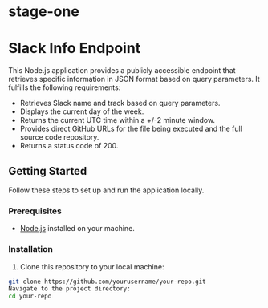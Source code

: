 # stage-one
# Slack Info Endpoint

This Node.js application provides a publicly accessible endpoint that retrieves specific information in JSON format based on query parameters. It fulfills the following requirements:

- Retrieves Slack name and track based on query parameters.
- Displays the current day of the week.
- Returns the current UTC time within a +/-2 minute window.
- Provides direct GitHub URLs for the file being executed and the full source code repository.
- Returns a status code of 200.

## Getting Started

Follow these steps to set up and run the application locally.

### Prerequisites

- [Node.js](https://nodejs.org/) installed on your machine.

### Installation

1. Clone this repository to your local machine:

```bash
git clone https://github.com/yourusername/your-repo.git
Navigate to the project directory:
cd your-repo
